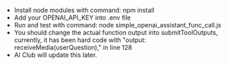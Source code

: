 - Install node modules with command: npm install
- Add your OPENAI_API_KEY into .env file
- Run and test with command: node simple_openai_assistant_func_call.js
- You should change the actual function output into submitToolOutputs, currently, it has been hard code with "output: receiveMedia(userQuestion)," in line 128
- AI Club will update this later.